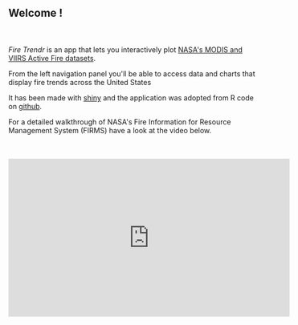 ## Welcome !
<br><br>
<i> Fire Trendr</i> is an app that lets you interactively plot [NASA's MODIS and VIIRS Active Fire datasets](https://earthdata.nasa.gov/earth-observation-data/near-real-time/firms).

From the left navigation panel you'll be able to access data and charts that display fire trends across the United States

It has been made with [shiny](https://shiny.rstudio.com/) and the application was adopted from R code on [github](https://github.com/abenedetti/bioNPS/). 

For a detailed walkthrough of NASA's Fire Information for Resource Management System (FIRMS) have a look at the video below.
<br><br><br>
 
<iframe width="560" height="315" src="https://www.youtube.com/embed/0fPVmnY6pBs" frameborder="0" allow="accelerometer; autoplay; clipboard-write; encrypted-media; gyroscope; picture-in-picture" allowfullscreen></iframe>

